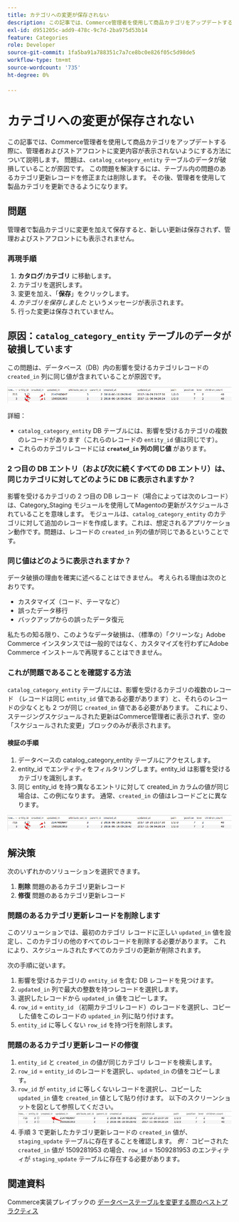```yaml
---
title: カテゴリへの変更が保存されない
description: この記事では、Commerce管理者を使用して商品カテゴリをアップデートする際に、管理者およびストアフロントに変更内容が表示されないようにする方法について説明します。 問題は、「catalog_category_entity」テーブル内の破損したデータが原因です。 この問題を解決するには、テーブル内の問題のあるカテゴリ更新レコードを修正または削除します。 その後、管理者を使用して製品カテゴリを更新できるようになります。
exl-id: d951205c-add9-478c-9c7d-2ba975d53b14
feature: Categories
role: Developer
source-git-commit: 1fa5ba91a788351c7a7ce8bc0e826f05c5d98de5
workflow-type: tm+mt
source-wordcount: '735'
ht-degree: 0%

---
```


# カテゴリへの変更が保存されない

この記事では、Commerce管理者を使用して商品カテゴリをアップデートする際に、管理者およびストアフロントに変更内容が表示されないようにする方法について説明します。 問題は、`catalog_category_entity` テーブルのデータが破損していることが原因です。 この問題を解決するには、テーブル内の問題のあるカテゴリ更新レコードを修正または削除します。 その後、管理者を使用して製品カテゴリを更新できるようになります。

## 問題

管理者で製品カテゴリに変更を加えて保存すると、新しい更新は保存されず、管理およびストアフロントにも表示されません。

### 再現手順

1. **カタログ**/**カテゴリ** に移動します。
1. カテゴリを選択します。
1. 変更を加え、「**保存**」をクリックします。
1. *カテゴリを保存しました* というメッセージが表示されます。
1. 行った変更は保存されていません。

## 原因：`catalog_category_entity` テーブルのデータが破損しています

この問題は、データベース（DB）内の影響を受けるカテゴリレコードの `created_in` 列に同じ値が含まれていることが原因です。

![catalog_category_entity テーブルの破損したデータ ](assets/catalog_category_entity.png)

詳細：

* `catalog_category_entity` DB テーブルには、影響を受けるカテゴリの複数のレコードがあります（これらのレコードの `entity_id` 値は同じです）。
* これらのカテゴリレコードには **`created_in` 列の同じ値** があります。

### 2 つ目の DB エントリ（および次に続くすべての DB エントリ）は、同じカテゴリに対してどのように DB に表示されますか？

影響を受けるカテゴリの 2 つ目の DB レコード（場合によっては次のレコード）は、Category\_Staging モジュールを使用してMagentoの更新がスケジュールされていることを意味します。 モジュールは、`catalog_category_entity` のカテゴリに対して追加のレコードを作成します。これは、想定されるアプリケーション動作です。問題は、レコードの `created_in` 列の値が同じであるということです。

### 同じ値はどのように表示されますか？

データ破損の理由を確実に述べることはできません。 考えられる理由は次のとおりです。

* カスタマイズ（コード、テーマなど）
* 誤ったデータ移行
* バックアップからの誤ったデータ復元

私たちの知る限り、このようなデータ破損は、（標準の）「クリーンな」Adobe Commerce インスタンスでは一般的ではなく、カスタマイズを行わずにAdobe Commerce インストールで再現することはできません。

### これが問題であることを確認する方法

`catalog_category_entity` テーブルには、影響を受けるカテゴリの複数のレコード （レコードは同じ `entity_id` 値である必要があります）と、それらのレコードの少なくとも 2 つが同じ `created_in` 値である必要があります。 これにより、ステージングスケジュールされた更新はCommerce管理者に表示されず、空の「スケジュールされた変更」ブロックのみが表示されます。

#### 検証の手順

1. データベースの catalog\_category\_entity テーブルにアクセスします。
1. entity\_id でエンティティをフィルタリングします。entity\_id は影響を受けるカテゴリを識別します。
1. 同じ entity\_id を持つ異なるエントリに対して created\_in カラムの値が同じ場合は、この例になります。 通常、`created_in` の値はレコードごとに異なります。

![catalog_category_entity テーブルの破損したデータ ](assets/catalog_category_entity.png)

## 解決策

次のいずれかのソリューションを選択できます。

1. **削除** 問題のあるカテゴリ更新レコード
1. **修復** 問題のあるカテゴリ更新レコード

### 問題のあるカテゴリ更新レコードを削除します

このソリューションでは、最初のカテゴリ レコードに正しい `updated_in` 値を設定し、このカテゴリの他のすべてのレコードを削除する必要があります。 これにより、スケジュールされたすべてのカテゴリの更新が削除されます。

次の手順に従います。

1. 影響を受けるカテゴリの `entity_id` を含む DB レコードを見つけます。
1. `updated_in` 列で最大の整数を持つレコードを選択します。
1. 選択したレコードから `updated_in` 値をコピーします。
1. `row_id` = `entity_id` （初期カテゴリレコード）のレコードを選択し、コピーした値をこのレコードの `updated_in` 列に貼り付けます。
1. `entity_id` に等しくない `row_id` を持つ行を削除します。

### 問題のあるカテゴリ更新レコードの修復

1. `entity_id` と `created_in` の値が同じカテゴリ レコードを検索します。
1. `row_id` = `entity_id` のレコードを選択し、`updated_in` の値をコピーします。
1. `row_id` が `entity_id` に等しくないレコードを選択し、コピーした `updated_in` 値を `created_in` 値として貼り付けます。 以下のスクリーンショットを図として参照してください。    ![created_in value.png をコピー ](assets/copy_created-in_value.png)
1. 手順 3 で更新したカテゴリ更新レコードの `created_in` 値が、`staging_update` テーブルに存在することを確認します。 *例：* コピーされた `created_in` 値が 1509281953 の場合、`row_id` = 1509281953 のエンティティが `staging_update` テーブルに存在する必要があります。

## 関連資料

Commerce実装プレイブックの [ データベーステーブルを変更する際のベストプラクティス ](https://experienceleague.adobe.com/ja/docs/commerce-operations/implementation-playbook/best-practices/development/modifying-core-and-third-party-tables#why-adobe-recommends-avoiding-modifications)
